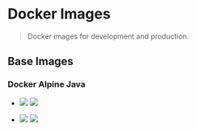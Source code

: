 # Docker Images

> Docker images for development and production.

## Base Images

### Docker Alpine Java

- [![](https://images.microbadger.com/badges/version/lonly/docker-alpine-java.svg)](https://microbadger.com/images/lonly/docker-alpine-java "Get your own version badge on microbadger.com") [![](https://images.microbadger.com/badges/image/lonly/docker-alpine-java.svg)](https://microbadger.com/images/lonly/docker-alpine-java "Get your own image badge on microbadger.com")

- [![](https://images.microbadger.com/badges/version/lonly/docker-alpine-java:openjdk-8u131.svg)](https://microbadger.com/images/lonly/docker-alpine-java:openjdk-8u131 "Get your own version badge on microbadger.com") [![](https://images.microbadger.com/badges/image/lonly/docker-alpine-java:openjdk-8u131.svg)](https://microbadger.com/images/lonly/docker-alpine-java:openjdk-8u131 "Get your own image badge on microbadger.com")